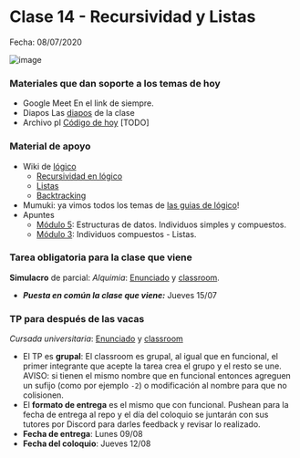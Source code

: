 # Clase 14 - Recursividad y Listas

Fecha: 08/07/2020

![image](https://user-images.githubusercontent.com/4098184/124866717-3d814280-df93-11eb-9bad-d2744fe24be2.png)


### Materiales que dan soporte a los temas de hoy

* Google Meet  En el link de siempre.
* Diapos	Las [diapos](https://docs.google.com/presentation/d/1pJpJ1PQ1XdC2U0AQ9TRTwyRrGxRr12ltEIU1eBdO6Gs/edit?usp=sharing) de la clase
* Archivo pl	[Código de hoy]() [TODO]

### Material de apoyo
* Wiki de [lógico](https://wiki.uqbar.org/wiki/articles/paradigma-logico.html)
  * [Recursividad en lógico](https://wiki.uqbar.org/wiki/articles/recursividad-en-logico.html)
  * [Listas](https://wiki.uqbar.org/wiki/articles/paradigma-logico---listas.html)
  * [Backtracking](https://wiki.uqbar.org/wiki/articles/backtracking.html)
* Mumuki:	ya vimos todos los temas de [las guias de lógico](https://mumuki.io/pdep-utn/chapters/436-programacion-logica)!
* Apuntes 
  * [Módulo 5](https://docs.google.com/document/d/16SMBS6i_wjkdcVztpUDb-WTfASnCXQjld7VyKLUpC8A): Estructuras de datos. Individuos simples y compuestos.
  * [Módulo 3](https://docs.google.com/document/d/1I8Xvss7LBuUjV-GGiag7C8d9wa3vUB6B37Qi4LG-ts0/edit#heading=h.yfxwqp4shezb): Individuos compuestos - Listas.


### Tarea obligatoria para la clase que viene 

**Simulacro** de parcial: _Alquimia_: [Enunciado](https://docs.google.com/document/d/e/2PACX-1vQN920bSlKnkhV-geh6y8VmROsAB8B-I7Gne_QmS4JtSVW_tvSUUZQ3JHQsgWAQrGmCB6mV1cTMq5SG/pub) y [classroom](https://classroom.github.com/a/WDftELlD).  
- ***Puesta en común la clase que viene:*** Jueves 15/07


### TP para después de las vacas

_Cursada universitaria_: [Enunciado](https://docs.google.com/document/d/1xuV0A4SSer015m3sV1m-OfEzYUKUzu51rlzdASptjRU/) y [classroom](https://classroom.github.com/g/q9BukgM6)
- El TP es **grupal**: El classroom es grupal, al igual que en funcional, el primer integrante que acepte la tarea crea el grupo y el resto se une. AVISO: si tienen el mismo nombre que en funcional entonces agreguen un sufijo (como por ejemplo `-2`) o modificación al nombre para que no colisionen.
- El **formato de entrega** es el mismo que con funcional. Pushean para la fecha de entrega al repo y el día del coloquio se juntarán con sus tutores por Discord para darles feedback y revisar lo realizado.
- **Fecha de entrega**: Lunes 09/08
- **Fecha del coloquio**: Jueves 12/08 
